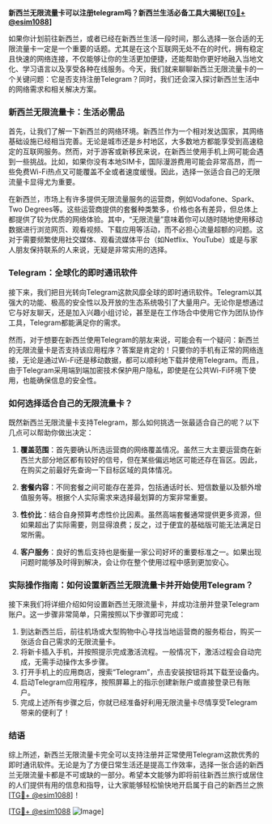 **新西兰无限流量卡可以注册telegram吗？新西兰生活必备工具大揭秘[[TG💪+ @esim1088](https://t.me/s/esim1088)]**

如果你计划前往新西兰，或者已经在新西兰生活一段时间，那么选择一张合适的无限流量卡一定是一个重要的话题。尤其是在这个互联网无处不在的时代，拥有稳定且快速的网络连接，不仅能够让你的生活更加便捷，还能帮助你更好地融入当地文化、学习语言以及享受各种在线服务。今天，我们就来聊聊新西兰无限流量卡的一个关键问题：它是否支持注册Telegram？同时，我们还会深入探讨新西兰生活中的网络需求和相关解决方案。

### 新西兰无限流量卡：生活必需品

首先，让我们了解一下新西兰的网络环境。新西兰作为一个相对发达国家，其网络基础设施已经相当完善。无论是城市还是乡村地区，大多数地方都能享受到高速稳定的互联网服务。然而，对于游客或新移民来说，在新西兰使用手机上网可能会遇到一些挑战。比如，如果你没有本地SIM卡，国际漫游费用可能会非常高昂，而一些免费Wi-Fi热点又可能覆盖不全或者速度缓慢。因此，选择一张适合自己的无限流量卡显得尤为重要。

在新西兰，市场上有许多提供无限流量服务的运营商，例如Vodafone、Spark、Two Degrees等。这些运营商提供的套餐种类繁多，价格也各有差异，但总体上都提供了较为优质的网络体验。其中，“无限流量”意味着你可以随时随地使用移动数据进行浏览网页、观看视频、下载应用等活动，而不必担心流量超额的问题。这对于需要频繁使用社交媒体、观看流媒体平台（如Netflix、YouTube）或是与家人朋友保持联系的人来说，无疑是非常实用的选择。

### Telegram：全球化的即时通讯软件

接下来，我们把目光转向Telegram这款风靡全球的即时通讯软件。Telegram以其强大的功能、极高的安全性以及开放的生态系统吸引了大量用户。无论你是想通过它与好友聊天，还是加入兴趣小组讨论，甚至是在工作场合中使用它作为团队协作工具，Telegram都能满足你的需求。

然而，对于想要在新西兰使用Telegram的朋友来说，可能会有一个疑问：新西兰的无限流量卡是否支持该应用程序？答案是肯定的！只要你的手机有正常的网络连接，无论是通过Wi-Fi还是移动数据，都可以顺利地下载并使用Telegram。而且，由于Telegram采用端到端加密技术保护用户隐私，即使是在公共Wi-Fi环境下使用，也能确保信息的安全性。

### 如何选择适合自己的无限流量卡？

既然新西兰无限流量卡支持Telegram，那么如何挑选一张最适合自己的呢？以下几点可以帮助你做出决定：

1. **覆盖范围**：首先要确认所选运营商的网络覆盖情况。虽然三大主要运营商在新西兰大部分地区都有较好的信号，但在某些偏远地区可能还存在盲区。因此，在购买之前最好先查询一下目标区域的具体情况。

2. **套餐内容**：不同套餐之间可能存在差异，包括通话时长、短信数量以及额外增值服务等。根据个人实际需求来选择最划算的方案非常重要。

3. **性价比**：结合自身预算考虑性价比因素。虽然高端套餐通常提供更多资源，但如果超出了实际需要，则显得浪费；反之，过于便宜的基础版可能无法满足日常所需。

4. **客户服务**：良好的售后支持也是衡量一家公司好坏的重要标准之一。如果出现问题时能够及时得到解决，会让你在整个使用过程中感到更加安心。

### 实际操作指南：如何设置新西兰无限流量卡并开始使用Telegram？

接下来我们将详细介绍如何设置新西兰无限流量卡，并成功注册并登录Telegram账户。这一步骤非常简单，只需按照以下步骤即可完成：

1. 到达新西兰后，前往机场或大型购物中心寻找当地运营商的服务柜台，购买一张适合自己需求的无限流量卡。
2. 将新卡插入手机，并按照提示完成激活流程。一般情况下，激活过程会自动完成，无需手动操作太多步骤。
3. 打开手机上的应用商店，搜索“Telegram”，点击安装按钮将其下载至设备内。
4. 启动Telegram应用程序，按照屏幕上的指示创建新账户或直接登录已有账户。
5. 完成上述所有步骤之后，你就已经准备好利用无限流量卡尽情享受Telegram带来的便利了！

### 结语

综上所述，新西兰无限流量卡完全可以支持注册并正常使用Telegram这款优秀的即时通讯软件。无论是为了方便日常生活还是提高工作效率，选择一张合适的新西兰无限流量卡都是不可或缺的一部分。希望本文能够为即将前往新西兰旅行或居住的人们提供有用的信息和指导，让大家能够轻松愉快地开启属于自己的新西兰之旅[[TG💪+ @esim1088](https://t.me/s/esim1088)]！

[[TG💪+ @esim1088](https://t.me/s/esim1088) ![Image](https://i.postimg.cc/4NQfJmqS/Snipaste-2025-05-13-00-14-12.png)]
